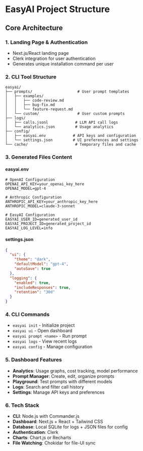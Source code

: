 # EasyAI Project Structure

## Core Architecture

### 1. Landing Page & Authentication
- Next.js/React landing page
- Clerk integration for user authentication
- Generates unique installation command per user

### 2. CLI Tool Structure
```
easyai/
├── prompts/                    # User prompt templates
│   ├── examples/
│   │   ├── code-review.md
│   │   ├── bug-fix.md
│   │   └── feature-request.md
│   └── custom/                 # User custom prompts
├── logs/
│   ├── calls.jsonl            # LLM API call logs
│   └── analytics.json         # Usage analytics
├── config/
│   ├── easyai.env            # API keys and configuration
│   └── settings.json         # UI preferences and settings
└── cache/                     # Temporary files and cache
```

### 3. Generated Files Content

#### easyai.env
```
# OpenAI Configuration
OPENAI_API_KEY=your_openai_key_here
OPENAI_MODEL=gpt-4

# Anthropic Configuration  
ANTHROPIC_API_KEY=your_anthropic_key_here
ANTHROPIC_MODEL=claude-3-sonnet

# EasyAI Configuration
EASYAI_USER_ID=generated_user_id
EASYAI_PROJECT_ID=generated_project_id
EASYAI_LOG_LEVEL=info
```

#### settings.json
```json
{
  "ui": {
    "theme": "dark",
    "defaultModel": "gpt-4",
    "autoSave": true
  },
  "logging": {
    "enabled": true,
    "includeResponses": true,
    "retention": "30d"
  }
}
```

### 4. CLI Commands
- `easyai init` - Initialize project
- `easyai ui` - Open dashboard
- `easyai prompt <name>` - Run prompt
- `easyai logs` - View recent logs
- `easyai config` - Manage configuration

### 5. Dashboard Features
- **Analytics**: Usage graphs, cost tracking, model performance
- **Prompt Manager**: Create, edit, organize prompts
- **Playground**: Test prompts with different models
- **Logs**: Search and filter call history
- **Settings**: Manage API keys and preferences

### 6. Tech Stack
- **CLI**: Node.js with Commander.js
- **Dashboard**: Next.js + React + Tailwind CSS
- **Database**: Local SQLite for logs + JSON files for config
- **Authentication**: Clerk
- **Charts**: Chart.js or Recharts
- **File Watching**: Chokidar for file-UI sync